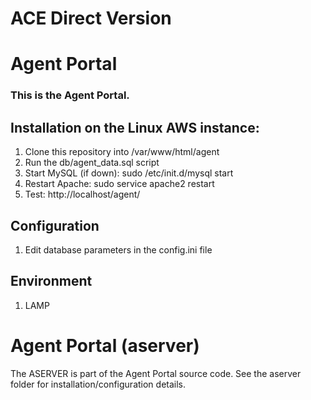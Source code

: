 # ACE Direct Version
# Agent Portal
### This is the Agent Portal.

## Installation on the Linux AWS instance:
1. Clone this repository into /var/www/html/agent
1. Run the db/agent_data.sql script
1. Start MySQL (if down): sudo /etc/init.d/mysql start
1. Restart Apache: sudo service apache2 restart
1. Test: http://localhost/agent/

## Configuration
1. Edit database parameters in the config.ini file

## Environment
1. LAMP

# Agent Portal (aserver)
The ASERVER is part of the Agent Portal source code. See the aserver folder for installation/configuration details.


